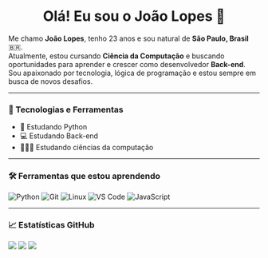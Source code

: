 <h1 align="center">Olá! Eu sou o João Lopes 👋</h1>

Me chamo **João Lopes**, tenho 23 anos e sou natural de **São Paulo, Brasil** 🇧🇷.  
Atualmente, estou cursando **Ciência da Computação** e buscando oportunidades para aprender e crescer como desenvolvedor **Back-end**.  
Sou apaixonado por tecnologia, lógica de programação e estou sempre em busca de novos desafios. 

---

### 🚀 Tecnologias e Ferramentas

- 🐍 Estudando Python
- 💻 Estudando Back-end
- 👩🏻‍💻 Estudando ciências da computação

---

### 🛠️ Ferramentas que estou aprendendo

![Python](https://img.shields.io/badge/-Python-3776AB?style=flat&logo=python&logoColor=white)
![Git](https://img.shields.io/badge/-Git-F05032?style=flat&logo=git&logoColor=white)
![Linux](https://img.shields.io/badge/-Linux-FCC624?style=flat&logo=linux&logoColor=black)
![VS Code](https://img.shields.io/badge/-VS%20Code-007ACC?style=flat&logo=visual-studio-code&logoColor=white)
![JavaScript](https://img.shields.io/badge/-JavaScript-fceabb?style=flat&logo=javascript&logoColor=black)

---

### 📈 Estatísticas GitHub

<p align="center">
  <!-- cole os 3 <img src=... /> aqui -->
</p>

<!-- GitHub Stats -->
<img src="https://github-readme-stats.vercel.app/api?username=joaosilveiralopes&show_icons=true&title_color=FF4500&text_color=AAAAAA&icon_color=B22222&bg_color=1A1A1A&border_color=8B0000" />

<!-- Streak Stats -->
<img src="https://github-readme-streak-stats.herokuapp.com/?user=joaosilveiralopes&theme=dark&hide_border=false&ring=FF4500&fire=FF6347&currStreakLabel=B22222&sideNums=AAAAAA&dates=666666&background=1A1A1A" />

<!-- Top Languages -->
<img src="https://github-readme-stats.vercel.app/api/top-langs/?username=joaosilveiralopes&layout=compact&title_color=FF4500&text_color=AAAAAA&bg_color=1A1A1A&border_color=8B0000" />

